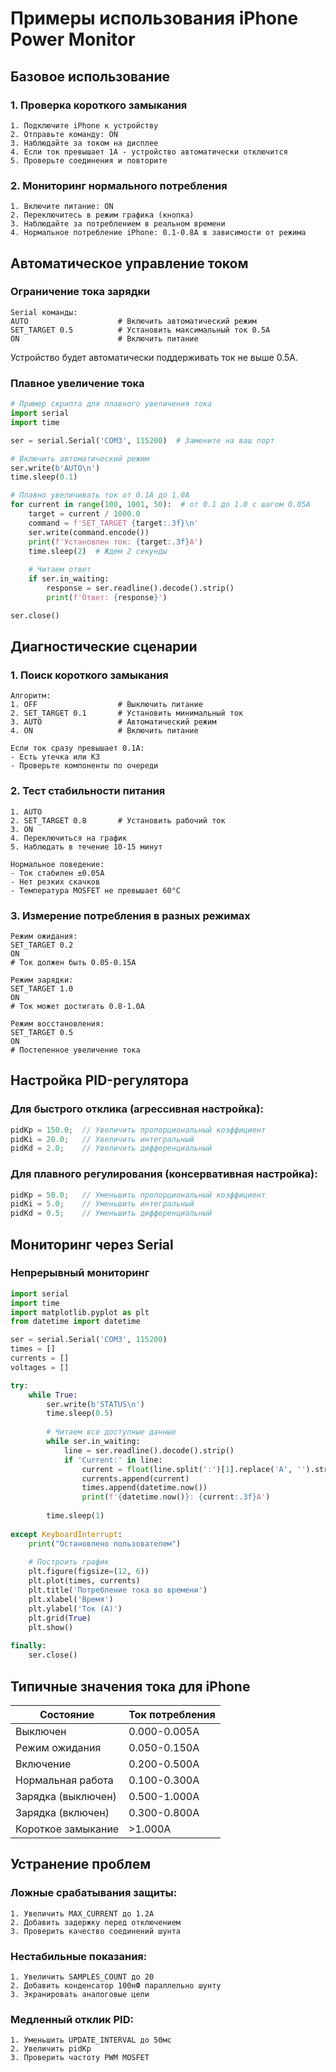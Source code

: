 # Примеры использования iPhone Power Monitor

## Базовое использование

### 1. Проверка короткого замыкания

```
1. Подключите iPhone к устройству
2. Отправьте команду: ON
3. Наблюдайте за током на дисплее
4. Если ток превышает 1А - устройство автоматически отключится
5. Проверьте соединения и повторите
```

### 2. Мониторинг нормального потребления

```
1. Включите питание: ON
2. Переключитесь в режим графика (кнопка)
3. Наблюдайте за потреблением в реальном времени
4. Нормальное потребление iPhone: 0.1-0.8А в зависимости от режима
```

## Автоматическое управление током

### Ограничение тока зарядки

```
Serial команды:
AUTO                    # Включить автоматический режим
SET_TARGET 0.5          # Установить максимальный ток 0.5А
ON                      # Включить питание
```

Устройство будет автоматически поддерживать ток не выше 0.5А.

### Плавное увеличение тока

```python
# Пример скрипта для плавного увеличения тока
import serial
import time

ser = serial.Serial('COM3', 115200)  # Замените на ваш порт

# Включить автоматический режим
ser.write(b'AUTO\n')
time.sleep(0.1)

# Плавно увеличивать ток от 0.1А до 1.0А
for current in range(100, 1001, 50):  # от 0.1 до 1.0 с шагом 0.05А
    target = current / 1000.0
    command = f'SET_TARGET {target:.3f}\n'
    ser.write(command.encode())
    print(f'Установлен ток: {target:.3f}А')
    time.sleep(2)  # Ждем 2 секунды
    
    # Читаем ответ
    if ser.in_waiting:
        response = ser.readline().decode().strip()
        print(f'Ответ: {response}')

ser.close()
```

## Диагностические сценарии

### 1. Поиск короткого замыкания

```
Алгоритм:
1. OFF                  # Выключить питание
2. SET_TARGET 0.1       # Установить минимальный ток
3. AUTO                 # Автоматический режим
4. ON                   # Включить питание

Если ток сразу превышает 0.1А:
- Есть утечка или КЗ
- Проверьте компоненты по очереди
```

### 2. Тест стабильности питания

```
1. AUTO
2. SET_TARGET 0.8       # Установить рабочий ток
3. ON
4. Переключиться на график
5. Наблюдать в течение 10-15 минут

Нормальное поведение:
- Ток стабилен ±0.05А
- Нет резких скачков
- Температура MOSFET не превышает 60°C
```

### 3. Измерение потребления в разных режимах

```
Режим ожидания:
SET_TARGET 0.2
ON
# Ток должен быть 0.05-0.15А

Режим зарядки:
SET_TARGET 1.0
ON  
# Ток может достигать 0.8-1.0А

Режим восстановления:
SET_TARGET 0.5
ON
# Постепенное увеличение тока
```

## Настройка PID-регулятора

### Для быстрого отклика (агрессивная настройка):
```cpp
pidKp = 150.0;  // Увеличить пропорциональный коэффициент
pidKi = 20.0;   // Увеличить интегральный
pidKd = 2.0;    // Увеличить дифференциальный
```

### Для плавного регулирования (консервативная настройка):
```cpp
pidKp = 50.0;   // Уменьшить пропорциональный коэффициент
pidKi = 5.0;    // Уменьшить интегральный
pidKd = 0.5;    // Уменьшить дифференциальный
```

## Мониторинг через Serial

### Непрерывный мониторинг

```python
import serial
import time
import matplotlib.pyplot as plt
from datetime import datetime

ser = serial.Serial('COM3', 115200)
times = []
currents = []
voltages = []

try:
    while True:
        ser.write(b'STATUS\n')
        time.sleep(0.5)
        
        # Читаем все доступные данные
        while ser.in_waiting:
            line = ser.readline().decode().strip()
            if 'Current:' in line:
                current = float(line.split(':')[1].replace('A', '').strip())
                currents.append(current)
                times.append(datetime.now())
                print(f'{datetime.now()}: {current:.3f}A')
                
        time.sleep(1)
        
except KeyboardInterrupt:
    print("Остановлено пользователем")
    
    # Построить график
    plt.figure(figsize=(12, 6))
    plt.plot(times, currents)
    plt.title('Потребление тока во времени')
    plt.xlabel('Время')
    plt.ylabel('Ток (А)')
    plt.grid(True)
    plt.show()
    
finally:
    ser.close()
```

## Типичные значения тока для iPhone

| Состояние | Ток потребления |
|-----------|----------------|
| Выключен | 0.000-0.005А |
| Режим ожидания | 0.050-0.150А |
| Включение | 0.200-0.500А |
| Нормальная работа | 0.100-0.300А |
| Зарядка (выключен) | 0.500-1.000А |
| Зарядка (включен) | 0.300-0.800А |
| Короткое замыкание | >1.000А |

## Устранение проблем

### Ложные срабатывания защиты:
```
1. Увеличить MAX_CURRENT до 1.2А
2. Добавить задержку перед отключением
3. Проверить качество соединений шунта
```

### Нестабильные показания:
```
1. Увеличить SAMPLES_COUNT до 20
2. Добавить конденсатор 100нФ параллельно шунту
3. Экранировать аналоговые цепи
```

### Медленный отклик PID:
```
1. Уменьшить UPDATE_INTERVAL до 50мс
2. Увеличить pidKp
3. Проверить частоту PWM MOSFET
```